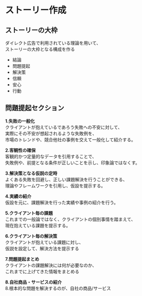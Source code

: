 
# ストーリー作成

## ストーリーの大枠
ダイレクト広告で利用されている理論を用いて、  
ストーリーの大枠となる構成を作る  
- 結論
- 問題提起
- 解決策
- 信頼
- 安心
- 行動

## 問題提起セクション
**1.失敗の一般化**  
クライアントが抱えているであろう失敗への不安に対して、  
実際にその不安が想起されるような失敗例を、  
市場のトレンドや、競合他社の事例を交えて一般化して紹介する。  

**2.客観性の確保**  
客観的かつ定量的なデータを引用することで、  
失敗例や、前提となる条件が正しいことを示し、印象論ではなくす。  

**3.解決策となる仮説の定時**  
よくある失敗を回避し、正しい課題解決を行うことができる、  
理論やフレームワークを引用し、仮設を提示する。  

**4.実績の紹介**  
仮設を元に、課題解決を行った実績や事例の紹介を行う。  

**5.クライアント毎の課題**  
これまでの一般論ではなく、クライアントの個別事情を踏まえて、  
現在抱えている課題を提示する。  

**6.クライアント毎の解決策**  
クライアントが抱えている課題に対し、  
仮説を設定して、解決方法を提示する  

**7.問題提起まとめ**  
クライアントの課題解決には何が必要なのか、  
これまでに上げてきた情報をまとめる  

**8.自社商品・サービスの紹介**  
8.根本的な問題を解決するのが、自社の商品/サービス  

